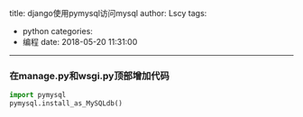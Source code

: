 title: django使用pymysql访问mysql
author: Lscy
tags:
  - python
categories:
  - 编程
date: 2018-05-20 11:31:00
---
### 在manage.py和wsgi.py顶部增加代码
~~~ python
import pymysql
pymysql.install_as_MySQLdb()
~~~